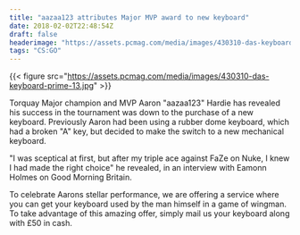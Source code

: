```yaml
---
title: "aazaa123 attributes Major MVP award to new keyboard"
date: 2018-02-02T22:48:54Z
draft: false
headerimage: "https://assets.pcmag.com/media/images/430310-das-keyboard-prime-13.jpg"
tags: "CS:GO"
---
```


{{< figure src="https://assets.pcmag.com/media/images/430310-das-keyboard-prime-13.jpg" >}}

Torquay Major champion and MVP Aaron "aazaa123" Hardie has revealed his success in the tournament was down to the purchase of a new keyboard. Previously Aaron had been using a rubber dome keyboard, which had a broken "A" key, but decided to make the switch to a new mechanical keyboard.

"I was sceptical at first, but after my triple ace against FaZe on Nuke, I knew I had made the right choice" he revealed, in an interview with Eamonn Holmes on Good Morning Britain.

To celebrate Aarons stellar performance, we are offering a service where you can get your keyboard used by the man himself in a game of wingman. To take advantage of this amazing offer, simply mail us your keyboard along with £50 in cash.